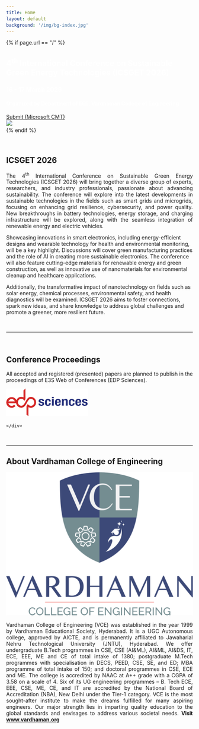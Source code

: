 ```yaml
---
title: Home
layout: default
background: '/img/bg-index.jpg'
---
```


<!-- Home Intro
================================================== -->
{% if page.url == "/" %} 
<div class="rounded mb-5 hero">
  <div class="row align-items-center justify-content-between">
    <div class="col-md-6">
      <!--h1 class="font-weight-bold mb-4 serif-font" style="color:#fff">ICSGET 2026</h1-->
      <h2 class="mb-4" style="color:#ffffff">4<sup>th</sup> International Conference on Sustainable Green Energy Technologies (ICSGET 2026)</h2>
	  <h3 class="mb-4" style="color:#ffffff">16 - 17 March 2026</h3>
	  <h4 class="mb-4" style="color:#ffffff">Organized by Department of EEE, Vardhaman College of Engineering</h4>
      <a href="{{site.baseurl}}/submission" class="btn btn-dark text-white px-5 btn-lg">Submit (Microsoft CMT)</a>
    </div>
    <div class="col-md-6 text-right pl-0 pl-lg-4">
      <img class="intro" height="500" src="{{site.baseurl}}/assets/images/intro.png">      
    </div>
  </div>
</div>
{% endif %}

&nbsp;
## ICSGET 2026
<p align="justify">The 4<sup>th</sup> International Conference on Sustainable Green Energy Technologies (ICSGET 2026) will bring together a diverse group of experts, researchers, and industry professionals, passionate about advancing sustainability. The conference will explore into the latest developments in sustainable technologies in the fields such as smart grids and microgrids, focusing on enhancing grid resilience, cybersecurity, and power quality. New breakthroughs in battery technologies, energy storage, and charging infrastructure will be explored, along with the seamless integration of renewable energy and electric vehicles.<br>  

Showcasing innovations in smart electronics, including energy-efficient designs and wearable technology for health and environmental monitoring, will be a key highlight. Discussions will cover green manufacturing practices and the role of AI in creating more sustainable electronics. The conference will also feature cutting-edge materials for renewable energy and green construction, as well as innovative use of nanomaterials for environmental cleanup and healthcare applications.<br>

Additionally, the transformative impact of nanotechnology on fields such as solar energy, chemical processes, environmental safety, and health diagnostics will be examined. ICSGET 2026 aims to foster connections, spark new ideas, and share knowledge to address global challenges and promote a greener, more resilient future.
</p>
&nbsp;

---
&nbsp;

## Conference Proceedings

<div class="container">
	<div class="row justify-content-between">
		<div class="col-lg-6 pt-5 pt-lg-0">
			<p></p>
			<p align="justify">All accepted and registered (presented) papers are planned to publish in the proceedings of E3S Web of Conferences (EDP Sciences).</p>
		</div>
		<div class="col-lg-6 d-flex align-items-center justify-content-center about-img">
			<img alt="EDP Sciences" src="assets/images/e3s.png">
		</div>

	</div>
</div>
&nbsp;

---
## About Vardhaman College of Engineering

<div class="container">
	<div class="row justify-content-between">
		<div class="col-lg-3 d-flex align-items-center justify-content-center about-img">
			<img alt="Vardhaman College of Engineering" src="assets/images/vce.png">
		</div>
		<div class="col-lg-9 pt-5 pt-lg-0">
			<p></p>
			<p align="justify">Vardhaman College of Engineering (VCE) was established in the year 1999 by Vardhaman Educational Society, Hyderabad. It is a UGC Autonomous college, approved by AICTE, and is permanently affiliated to Jawaharlal Nehru Technological University (JNTU), Hyderabad. We offer undergraduate B.Tech programmes in CSE, CSE (AI&ML), AI&ML, AI&DS, IT, ECE, EEE, ME and CE of total intake of 1380; postgraduate M.Tech programmes with specialisation in DECS, PEED, CSE, SE, and ED; MBA programme of total intake of 150; and doctoral programmes in CSE, ECE and ME. The college is accredited by NAAC at A++ grade with a CGPA of 3.58 on a scale of 4. Six of its UG engineering programmes – B. Tech ECE, EEE, CSE, ME, CE, and IT are accredited by the National Board of Accreditation (NBA), New Delhi under the Tier-1 category. VCE is the most sought-after institute to make the dreams fulfilled for many aspiring engineers. Our major strength lies in imparting quality education to the global standards and envisages to address various societal needs.
			<b>Visit <a href="https://vardhaman.org">www.vardhaman.org</a></b></p>
		</div>
	</div>
</div>
